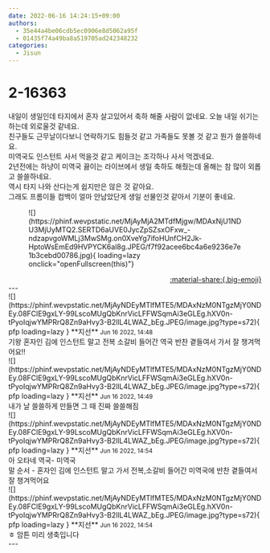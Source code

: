 ```yaml
---
date: 2022-06-16 14:24:15+09:00
authors:
  - 35e44a4be06cdb5ec0906e8d5062a95f
  - 01435f74a49ba8a519705ad242348232
categories:
  - Jisun
---
```


# 2-16363

<div class="post-container" markdown="1">
<div class="content-container md-sidebar__scrollwrap" markdown="1">

내일이 생일인데 타지에서 혼자 살고있어서 축하 해줄 사람이 없네요. 오늘 내일 쉬기는 하는데 외로울것 같네요.<br>친구들도 근무날이다보니 연락하기도 힘들것 같고 가족들도 못볼 것 같고 뭔가 쓸쓸하네요.<br>미역국도 인스턴트 사서 먹을것 같고 케이크는 조각하나 사서 먹겠네요.<br>2년전에는 하냥이 미역국 끓이는 라이브에서 생일 축하도 해줬는데 올해는 참 많이 외롭고 쓸쓸하네요. <br>역시 타지 나와 산다는게 쉽지만은 않은 것 같아요.<br>그래도 프롬이들 컴백이 얼마 안남았단게 생일 선물인것 같아서 기분이 좋네요.
<figure markdown="1">
![](https://phinf.wevpstatic.net/MjAyMjA2MTdfMjgw/MDAxNjU1NDU3MjUyMTQ2.SERTD6aUVE0JycZpSZsxOFxw_-ndzapvgoWMLj3MwSMg.on0XveYg7ifoHUnfCH2Jk-HptoWsEmEd9HVPYCK6al8g.JPEG/f7f92acee6bc4a6e9236e7e1b3cebd00786.jpg){ loading=lazy onclick="openFullscreen(this)"}
</figure>


</div>
</div>

<div style="text-align: right;" markdown="1">
<a href="https://weverse.io/fromis9/fanpost/2-16363" style="text-align: right;">:material-share:{.big-emoji}</a>
</div>
---

<div class="comments-container md-sidebar__scrollwrap" markdown="1">
<div class="comment" markdown="1">
<div class='id-container' markdown="1">
![](https://phinf.wevpstatic.net/MjAyNDEyMTlfMTE5/MDAxNzM0NTgzMjY0NDEy.08FClE9gxLY-99LscoMUgQbKnrVicLFFWSqmAi3eGLEg.hXV0n-tPyoIqjwYMPRrQ8Zn9aHvy3-B2llL4LWAZ_bEg.JPEG/image.jpg?type=s72){ pfp loading=lazy }
**<span class="artist">지선</span>** <small>Jun 16 2022, 14:48</small><br>
</div>
<div class='comment-body' markdown="1">
기왕 혼자인 김에 인스턴트 말고 전복 소갈비 들어간 역국 반찬 곁들여서 가서 잘 챙겨먹어요!!
</div>
</div>
<div class="comment" markdown="1">
<div class='id-container' markdown="1">
![](https://phinf.wevpstatic.net/MjAyNDEyMTlfMTE5/MDAxNzM0NTgzMjY0NDEy.08FClE9gxLY-99LscoMUgQbKnrVicLFFWSqmAi3eGLEg.hXV0n-tPyoIqjwYMPRrQ8Zn9aHvy3-B2llL4LWAZ_bEg.JPEG/image.jpg?type=s72){ pfp loading=lazy }
**<span class="artist">지선</span>** <small>Jun 16 2022, 14:49</small><br>
</div>
<div class='comment-body' markdown="1">
내가 날 쓸쓸하게 만들면 그 때 진짜 쓸쓸해짐
</div>
</div>
<div class="comment" markdown="1">
<div class='id-container' markdown="1">
![](https://phinf.wevpstatic.net/MjAyNDEyMTlfMTE5/MDAxNzM0NTgzMjY0NDEy.08FClE9gxLY-99LscoMUgQbKnrVicLFFWSqmAi3eGLEg.hXV0n-tPyoIqjwYMPRrQ8Zn9aHvy3-B2llL4LWAZ_bEg.JPEG/image.jpg?type=s72){ pfp loading=lazy }
**<span class="artist">지선</span>** <small>Jun 16 2022, 14:54</small><br>
</div>
<div class='comment-body' markdown="1">
아 오타네 역국- 미역국<br>말 순서 - 혼자인 김에 인스턴트 말고 가서 전복,소갈비 들어간 미역국에 반찬 곁들여서 잘 챙겨먹어요
</div>
</div>
<div class="comment" markdown="1">
<div class='id-container' markdown="1">
![](https://phinf.wevpstatic.net/MjAyNDEyMTlfMTE5/MDAxNzM0NTgzMjY0NDEy.08FClE9gxLY-99LscoMUgQbKnrVicLFFWSqmAi3eGLEg.hXV0n-tPyoIqjwYMPRrQ8Zn9aHvy3-B2llL4LWAZ_bEg.JPEG/image.jpg?type=s72){ pfp loading=lazy }
**<span class="artist">지선</span>** <small>Jun 16 2022, 14:54</small><br>
</div>
<div class='comment-body' markdown="1">
ㅎ 암튼 미리 생축입니다
</div>
</div>
</div>
---
